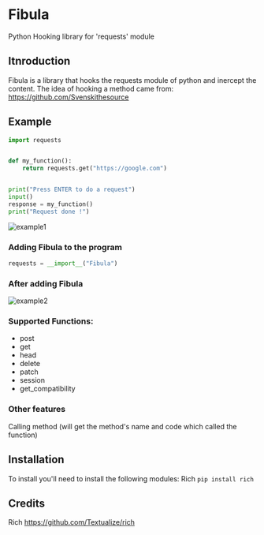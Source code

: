 # Fibula
Python Hooking library for 'requests' module


## Itnroduction

Fibula is a library that hooks the requests module of python and inercept the content.
The idea of hooking a method came from: https://github.com/Svenskithesource

## Example
```py
import requests


def my_function():
    return requests.get("https://google.com")


print("Press ENTER to do a request")
input()
response = my_function()
print("Request done !")
```
![example1](https://user-images.githubusercontent.com/47573987/154322567-e51b383f-2b55-43a0-98e4-47cdeb028831.png)

### Adding Fibula to the program

```py
requests = __import__("Fibula")
```

### After adding Fibula
![example2](https://user-images.githubusercontent.com/47573987/154322895-a87b7177-34f3-4009-995b-3cc95a7e87ba.png)


### Supported Functions:
- post
- get
- head
- delete
- patch
- session
- get_compatibility

### Other features
Calling method (will get the method's name and code which called the function)

## Installation
To install you'll need to install the following modules:
Rich ```pip install rich```


## Credits

Rich https://github.com/Textualize/rich



